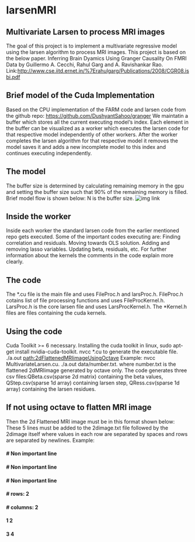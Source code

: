 # larsenMRI
## Multivariate Larsen to process MRI images
The goal of this project is to implement a multivariate regressive model using the larsen algorithm to process MRI images.
This project is based on the below paper.
Inferring Brain Dyamics Using Granger Causality On FMRI Data by Guillermo A. Cecchi, Rahul Garg and A. Ravishankar Rao.
Link:http://www.cse.iitd.ernet.in/%7Erahulgarg/Publications/2008/CGR08.isbi.pdf
## Brief model of the Cuda Implementation
Based on the CPU implementation of the FARM code and larsen code from the github repo: https://github.com/DushyantSahoo/granger
We maintatin a buffer which stores all the current executing model‘s index. Each element in the buffer can be visualized as a worker which executes the larsen code for that respective model independently of other workers. 
After the worker completes the larsen algorithm for that respective model it removes the model saves it and adds a new incomplete model to this index and continues executing independently. 
## The model
The buffer size is determined by calculating remaining memory in the gpu and setting the buffer size such that 90% of the remaining memory is filled. Brief model flow is shown below:
N is the buffer size.
![img link](https://drive.google.com/file/d/0B5ecmAaEQOAfdjBXTWdmaTRseG8/view)
## Inside the worker
Inside each worker the standard larsen code from the earlier mentioned repo gets executed. Some of the important codes executing are:
Finding correlation and residuals.
Moving towards OLS solution.
Adding and removing lasso variables.
Updating beta, residuals, etc.
For further information about the kernels the comments in the code explain more clearly.
## The code
The *.cu file is the main file and uses FileProc.h and larsProc.h.
FileProc.h cotains list of file processing functions and uses FileProcKernel.h.
LarsProc.h is the core larsen file and uses LarsProcKernel.h.
The *Kernel.h files are files containing the cuda kernels.
## Using the code
Cuda Toolkit >= 6 necessary.
Installing the cuda toolkit in linux, sudo apt-get install nvidia-cuda-toolkit.
nvcc *.cu to generate the executable file.
./a.out <path:2dFlattenedMRIimageUsingOctave>
Example:
nvcc MultivariateLarsen.cu.
./a.out data/number.txt.
where number.txt is the flattened 2dMRIimage generated by octave only.
The code generates three csv files:QBeta.csv(sparse 2d matrix) containing the beta values, QStep.csv(sparse 1d array) containing larsen step, QRess.csv(sparse 1d array) containing the larsen residues.
## If not using octave to flatten MRI image
Then the 2d Flattened MRI image must be in this format shown below:
These 5 lines must be added to the 2dimage.txt file followed by the 2dimage itself where values in each row are separated by spaces and rows are separated by newlines.
Example:
#### # Non important line
#### # Non important line
#### # Non important line
#### # rows: 2
#### # columns: 2
#### 1 2
#### 3 4
